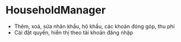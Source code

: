 # HouseholdManager
- Thêm, xoá, sửa nhân khẩu, hộ khẩu, các khoản đóng góp, thu phí
- Cài đặt quyền, hiển thị theo tài khoản đăng nhập
